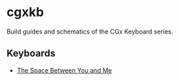 # cgxkb
Build guides and schematics of the CGx Keyboard series.

## Keyboards

- [The Space Between You and Me](./tsbym)
